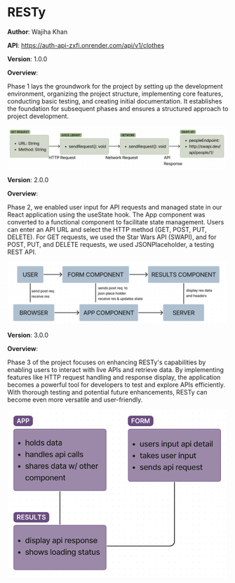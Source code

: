# RESTy

**Author**: Wajiha Khan

**API**: https://auth-api-zxfi.onrender.com/api/v1/clothes

**Version**: 1.0.0

**Overview**:

Phase 1 lays the groundwork for the project by setting up the development environment, organizing the project structure, implementing core features, conducting basic testing, and creating initial documentation. It establishes the foundation for subsequent phases and ensures a structured approach to project development.

<img src="./assets/day-1.png" alt="UML Day 1" style="width:500px;"/>

**Version**: 2.0.0

**Overview**:

Phase 2, we enabled user input for API requests and managed state in our React application using the useState hook. The App component was converted to a functional component to facilitate state management. Users can enter an API URL and select the HTTP method (GET, POST, PUT, DELETE). For GET requests, we used the Star Wars API (SWAPI), and for POST, PUT, and DELETE requests, we used JSONPlaceholder, a testing REST API.

<img src="./assets/uml-day2.png" alt="UML Day 2" style="width:500px;"/>

**Version**: 3.0.0

**Overview**:

Phase 3 of the project focuses on enhancing RESTy's capabilities by enabling users to interact with live APIs and retrieve data. By implementing features like HTTP request handling and response display, the application becomes a powerful tool for developers to test and explore APIs efficiently. With thorough testing and potential future enhancements, RESTy can become even more versatile and user-friendly.

<img src="./assets/day-3.png" alt="UML Day 2" style="width:500px;"/>